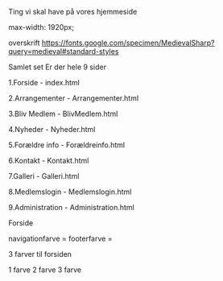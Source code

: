 Ting vi skal have på vores hjemmeside

max-width: 1920px;

overskrift https://fonts.google.com/specimen/MedievalSharp?query=medieval#standard-styles

Samlet set Er der hele 9 sider

1.Forside - index.html

2.Arrangementer - Arrangementer.html

3.Bliv Medlem - BlivMedlem.html

4.Nyheder - Nyheder.html

5.Forældre info - Forældreinfo.html

6.Kontakt - Kontakt.html

7.Galleri - Galleri.html

8.Medlemslogin - Medlemslogin.html

9.Administration - Administration.html


Forside

navigationfarve = footerfarve = 

3 farver til forsiden

1 farve
2 farve
3 farve
